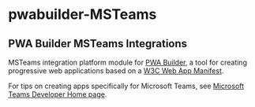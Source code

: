 # pwabuilder-MSTeams

## PWA Builder MSTeams Integrations

MSTeams integration platform module for [PWA Builder](https://www.pwabuilder.com), a tool for creating progressive web applications based on a [W3C Web App Manifest](https://www.w3.org/TR/appmanifest/).

For tips on creating apps specifically for Microsoft Teams, see [Microsoft Teams Developer Home page](https://developer.microsoft.com/en-us/microsoft-teams).
